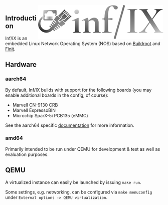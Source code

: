 <img align="right" src="doc/text3134.png" alt="inf/IX Linux Networking Made Easy">

Introduction
------------

Inf/IX is an embedded Linux Network Operating System (NOS) based on
[Buildroot][1] and [Finit][2].


Hardware
--------

### aarch64

By default, Inf/IX builds with support for the following boards (you
may enable additional boards in the config, of course):

- Marvell CN-9130 CRB
- Marvell EspressoBIN
- Microchip SparX-5i PCB135 (eMMC)

See the aarch64 specific [documentation](board/aarch64/README.md) for more
information.

### amd64

Primarily intended to be run under QEMU for development & test as well
as evaluation purposes.


QEMU
----

A virtualized instance can easily be launched by issuing `make run`.

Some settings, e.g. networking, can be configured via `make
menuconfig` under `External options -> QEMU virtualization`.

[1]: https://buildroot.org/
[2]: https://github.com/troglobit/finit
